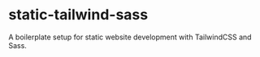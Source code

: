 # static-tailwind-sass
A boilerplate setup for static website development with TailwindCSS and Sass.
